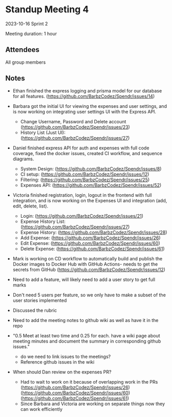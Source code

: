 # Standup Meeting 4

2023-10-16
Sprint 2

Meeting duration: 1 hour

## Attendees

All group members

## Notes

- Ethan finished the express logging and prisma model for our database for all features. (https://github.com/BarbzCodez/Spendr/issues/14)
- Barbara got the initial UI for viewing the expenses and user settings, and is now working on integrating user settings UI with the Express API. 
   - Change Username, Password and Delete account (https://github.com/BarbzCodez/Spendr/issues/23)
   - History List (Just UI): (https://github.com/BarbzCodez/Spendr/issues/27)
- Daniel finished express API for auth and expenses with full code coverage, fixed the docker issues, created CI workflow, and sequence diagrams. 
   - System Design: (https://github.com/BarbzCodez/Spendr/issues/8)
   - CI setup: (https://github.com/BarbzCodez/Spendr/issues/12)
   - Filtering: (https://github.com/BarbzCodez/Spendr/issues/25)
   - Expenses API: (https://github.com/BarbzCodez/Spendr/issues/52) 
- Victoria finished registration, login, logout in the frontend with full integration, and is now working on the Expenses UI and integration (add, edit, delete, list). 
   - Login: (https://github.com/BarbzCodez/Spendr/issues/21) 
   - Expense History List: (https://github.com/BarbzCodez/Spendr/issues/27)
   - Expense History: (https://github.com/BarbzCodez/Spendr/issues/28)
   - Add Expense: (https://github.com/BarbzCodez/Spendr/issues/26) 
   - Edit Expense: (https://github.com/BarbzCodez/Spendr/issues/60) 
   - Delete Expense: (https://github.com/BarbzCodez/Spendr/issues/61)
- Mark is working on CD workflow to automatically build and publish the Docker images to Docker Hub with GitHub Actions- needs to get the secrets from GitHub (https://github.com/BarbzCodez/Spendr/issues/12)

- Need to add a feature, will likely need to add a user story to get full marks
- Don't need 5 users per feature, so we only have to make a subset of the user stories implemented

- Discussed the rubric

- Need to add the meeting notes to github wiki as well as have it in the repo

- "0.5 Meet at least two time and 0.25 for each. have a wiki page about meeting minutes and document the summary in corresponding github issues."
  - do we need to link issues to the meetings?
  - Reference github issues in the wiki

- When should Dan review on the expenses PR?
  - Had to wait to work on it because of overlapping work in the PRs (https://github.com/BarbzCodez/Spendr/issues/26) (https://github.com/BarbzCodez/Spendr/issues/60) (https://github.com/BarbzCodez/Spendr/issues/61)
  - Since Barbara and Victoria are working on separate things now they can work efficiently
